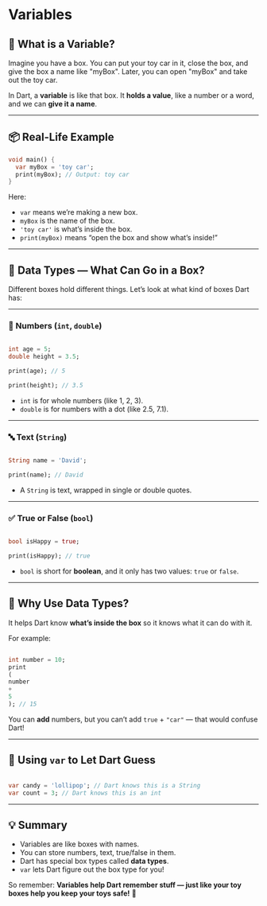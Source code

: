 # Variables

## 🎈 What is a Variable?

Imagine you have a box. You can put your toy car in it, close the box, and give the box a name like "myBox". Later, you
can open "myBox" and take out the toy car.

In Dart, a **variable** is like that box. It **holds a value**, like a number or a word, and we can **give it a name**.

---

## 📦 Real-Life Example

```dart
void main() {
  var myBox = 'toy car';
  print(myBox); // Output: toy car
}
```

Here:

- `var` means we’re making a new box.
- `myBox` is the name of the box.
- `'toy car'` is what’s inside the box.
- `print(myBox)` means “open the box and show what’s inside!”

---

## 🧱 Data Types — What Can Go in a Box?

Different boxes hold different things. Let’s look at what kind of boxes Dart has:

---

### 🧮 Numbers (`int`, `double`)

```dart

int age = 5;
double height = 3.5;

print(age); // 5

print(height); // 3.5
```

- `int` is for whole numbers (like 1, 2, 3).
- `double` is for numbers with a dot (like 2.5, 7.1).

---

### 🔤 Text (`String`)

```dart

String name = 'David';

print(name); // David
```

- A `String` is text, wrapped in single or double quotes.

---

### ✅ True or False (`bool`)

```dart

bool isHappy = true;

print(isHappy); // true
```

- `bool` is short for **boolean**, and it only has two values: `true` or `false`.

---

## 🍬 Why Use Data Types?

It helps Dart know **what’s inside the box** so it knows what it can do with it.

For example:

```dart

int number = 10;
print
(
number
+
5
); // 15
```

You can **add** numbers, but you can’t add `true` + `"car"` — that would confuse Dart!

---

## 🧁 Using `var` to Let Dart Guess

```dart

var candy = 'lollipop'; // Dart knows this is a String
var count = 3; // Dart knows this is an int
```

---

## 💡 Summary

- Variables are like boxes with names.
- You can store numbers, text, true/false in them.
- Dart has special box types called **data types**.
- `var` lets Dart figure out the box type for you!

So remember: **Variables help Dart remember stuff — just like your toy boxes help you keep your toys safe!** 🎁
